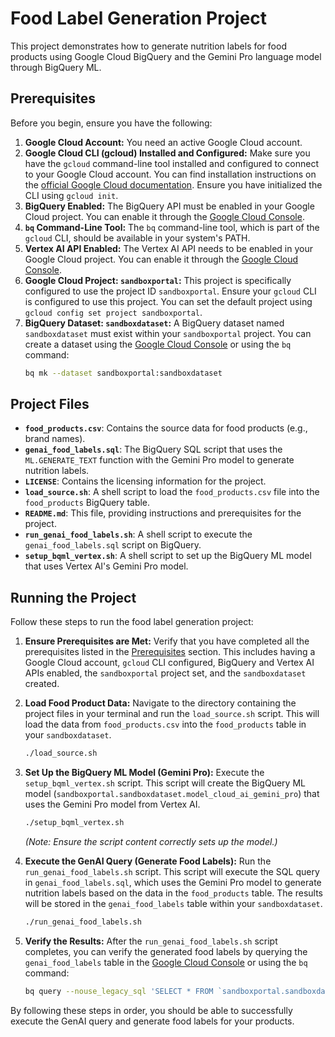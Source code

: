 # Food Label Generation Project

This project demonstrates how to generate nutrition labels for food products using Google Cloud BigQuery and the Gemini Pro language model through BigQuery ML.

## Prerequisites

Before you begin, ensure you have the following:

1.  **Google Cloud Account:** You need an active Google Cloud account.
2.  **Google Cloud CLI (gcloud) Installed and Configured:** Make sure you have the `gcloud` command-line tool installed and configured to connect to your Google Cloud account. You can find installation instructions on the [official Google Cloud documentation](https://cloud.google.com/sdk/docs/install). Ensure you have initialized the CLI using `gcloud init`.
3.  **BigQuery Enabled:** The BigQuery API must be enabled in your Google Cloud project. You can enable it through the [Google Cloud Console](https://console.cloud.google.com/apis/library/bigquery.googleapis.com).
4.  **`bq` Command-Line Tool:** The `bq` command-line tool, which is part of the `gcloud` CLI, should be available in your system's PATH.
5.  **Vertex AI API Enabled:** The Vertex AI API needs to be enabled in your Google Cloud project. You can enable it through the [Google Cloud Console](https://console.cloud.google.com/apis/library/aiplatform.googleapis.com).
6.  **Google Cloud Project: `sandboxportal`:** This project is specifically configured to use the project ID `sandboxportal`. Ensure your `gcloud` CLI is configured to use this project. You can set the default project using `gcloud config set project sandboxportal`.
7.  **BigQuery Dataset: `sandboxdataset`:** A BigQuery dataset named `sandboxdataset` must exist within your `sandboxportal` project. You can create a dataset using the [Google Cloud Console](https://console.cloud.google.com/bigquery) or using the `bq` command:
    ```bash
    bq mk --dataset sandboxportal:sandboxdataset
    ```

## Project Files

* **`food_products.csv`**: Contains the source data for food products (e.g., brand names).
* **`genai_food_labels.sql`**: The BigQuery SQL script that uses the `ML.GENERATE_TEXT` function with the Gemini Pro model to generate nutrition labels.
* **`LICENSE`**: Contains the licensing information for the project.
* **`load_source.sh`**: A shell script to load the `food_products.csv` file into the `food_products` BigQuery table.
* **`README.md`**: This file, providing instructions and prerequisites for the project.
* **`run_genai_food_labels.sh`**: A shell script to execute the `genai_food_labels.sql` script on BigQuery.
* **`setup_bqml_vertex.sh`**: A shell script to set up the BigQuery ML model that uses Vertex AI's Gemini Pro model.

## Running the Project

Follow these steps to run the food label generation project:

1.  **Ensure Prerequisites are Met:** Verify that you have completed all the prerequisites listed in the [Prerequisites](#prerequisites) section. This includes having a Google Cloud account, `gcloud` CLI configured, BigQuery and Vertex AI APIs enabled, the `sandboxportal` project set, and the `sandboxdataset` created.

2.  **Load Food Product Data:**
    Navigate to the directory containing the project files in your terminal and run the `load_source.sh` script. This will load the data from `food_products.csv` into the `food_products` table in your `sandboxdataset`.
    ```bash
    ./load_source.sh
    ```

3.  **Set Up the BigQuery ML Model (Gemini Pro):**
    Execute the `setup_bqml_vertex.sh` script. This script will create the BigQuery ML model (`sandboxportal.sandboxdataset.model_cloud_ai_gemini_pro`) that uses the Gemini Pro model from Vertex AI.
    ```bash
    ./setup_bqml_vertex.sh
    ```
    *(Note: Ensure the script content correctly sets up the model.)*

4.  **Execute the GenAI Query (Generate Food Labels):**
    Run the `run_genai_food_labels.sh` script. This script will execute the SQL query in `genai_food_labels.sql`, which uses the Gemini Pro model to generate nutrition labels based on the data in the `food_products` table. The results will be stored in the `genai_food_labels` table within your `sandboxdataset`.
    ```bash
    ./run_genai_food_labels.sh
    ```

5.  **Verify the Results:**
    After the `run_genai_food_labels.sh` script completes, you can verify the generated food labels by querying the `genai_food_labels` table in the [Google Cloud Console](https://console.cloud.google.com/bigquery) or using the `bq` command:
    ```bash
    bq query --nouse_legacy_sql 'SELECT * FROM `sandboxportal.sandboxdataset.genai_food_labels` LIMIT 10;'
    ```

By following these steps in order, you should be able to successfully execute the GenAI query and generate food labels for your products.